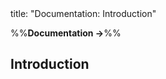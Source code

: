 <frontmatter>
title: "Documentation: Introduction"
</frontmatter>

<link rel="stylesheet" href="{{baseUrl}}/css/textbook.css">

<div class="website-content" id="all">

%%**Documentation →**%%

<div id="title">

## Introduction
</div>
<div id="main">

<include src="what/embed.md" boilerplate  />

</div>

</div>

